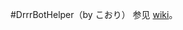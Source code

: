 #DrrrBotHelper（by こおり）
参见 [wiki](https://github.com/akakoori/drrrbot/wiki/DRRRBot-%E4%BD%BF%E7%94%A8%E8%AF%B4%E6%98%8E%E4%B9%A6)。
